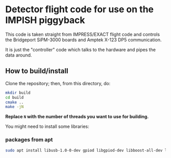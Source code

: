 # Detector flight code for use on the IMPISH piggyback

This code is taken straight from IMPRESS/EXACT flight code and
controls the Bridgeport SiPM-3000 boards and Amptek X-123 DP5 communication.

It is just the "controller" code which talks to the hardware and pipes the data around.

## How to build/install

Clone the repository;
    then, from this directory, do:
```bash
mkdir build
cd build
cmake ..
make -jN
```
**Replace `N` with the number of threads you want to use for building.**

You might need to install some libraries:
### packages from apt
```sh
sudo apt install libusb-1.0-0-dev gpiod libgpiod-dev libboost-all-dev libgtest-dev libsystemd-dev
```
